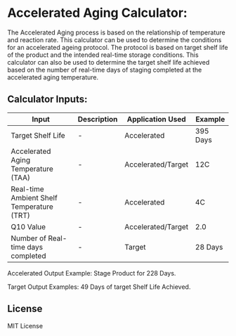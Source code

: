 # Accelerated Aging Calculator:
The Accelerated Aging process is based on the relationship of temperature and reaction rate.
This calculator can be used to determine the conditions for an accelerated ageing protocol. The protocol is based on target shelf life of the product and the intended real-time storage conditions.
This calculator can also be used to determine the target shelf life achieved based on the number of real-time days of staging completed at the accelerated aging temperature.

## Calculator Inputs:
| Input | Description | Application Used | Example |
| --- | --- | --- | ---|
| Target Shelf Life | - | Accelerated | 395 Days |
| Accelerated Aging Temperature (TAA) | - | Accelerated/Target | 12C |
| Real-time Ambient Shelf Temperature (TRT) | - | Accelerated | 4C |
| Q10 Value | - | Accelerated/Target | 2.0 |
| Number of Real-time days completed | - | Target | 28 Days |

Accelerated Output Example: Stage Product for 228 Days.

Target Output Examples: 49 Days of target Shelf Life Achieved.

## License
MIT License